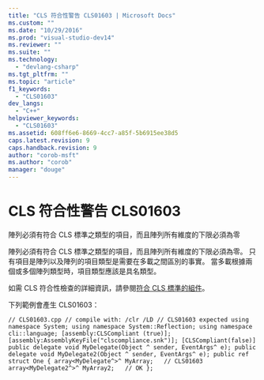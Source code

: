 ```yaml
---
title: "CLS 符合性警告 CLS01603 | Microsoft Docs"
ms.custom: ""
ms.date: "10/29/2016"
ms.prod: "visual-studio-dev14"
ms.reviewer: ""
ms.suite: ""
ms.technology: 
  - "devlang-csharp"
ms.tgt_pltfrm: ""
ms.topic: "article"
f1_keywords: 
  - "CLS01603"
dev_langs: 
  - "C++"
helpviewer_keywords: 
  - "CLS01603"
ms.assetid: 608ff6e6-8669-4cc7-a85f-5b6915ee38d5
caps.latest.revision: 9
caps.handback.revision: 9
author: "corob-msft"
ms.author: "corob"
manager: "douge"
---
```

# CLS 符合性警告 CLS01603
陣列必須有符合 CLS 標準之類型的項目，而且陣列所有維度的下限必須為零  
  
 陣列必須有符合 CLS 標準之類型的項目，而且陣列所有維度的下限必須為零。 只有項目是陣列以及陣列的項目類型是需要在多載之間區別的事實。 當多載根據兩個或多個陣列類型時，項目類型應該是具名類型。  
  
 如需 CLS 符合性檢查的詳細資訊，請參閱[符合 CLS 標準的組件](http://msdn.microsoft.com/zh-tw/3320b57e-ea55-4697-a17d-f509a36a3c93)。  
  
 下列範例會產生 CLS01603：  
  
```  
// CLS01603.cpp // compile with: /clr /LD // CLS01603 expected using namespace System; using namespace System::Reflection; using namespace cli::language; [assembly:CLSCompliant (true)]; [assembly:AssemblyKeyFile("clscompliance.snk")]; [CLSCompliant(false)] public delegate void MyDelegate(Object ^ sender, EventArgs^ e); public delegate void MyDelegate2(Object ^ sender, EventArgs^ e); public ref struct One { array<MyDelegate^>^ MyArray;   // CLS01603 array<MyDelegate2^>^ MyArray2;   // OK };  
```